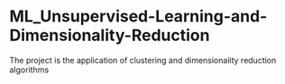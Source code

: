 # ML_Unsupervised-Learning-and-Dimensionality-Reduction
The project is the application of clustering and dimensionality reduction algorithms
